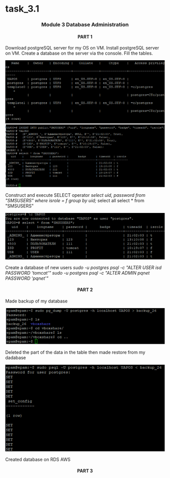 # task_3.1

<h3 align="center">Module 3 Database Administration</h3>

<h4 align="center">PART 1</h4>

 Download postgreSQL server for my OS on VM.
 Install postgreSQL server on VM.
Create a database on the server via the console.
Fill the tables.

![Create_DB](screans/Create_DB.png "figure")
![insert_to_table_users](screans/insert_to_table_users.png "figure")

Construct and execute SELECT operator
_select uid, password from "SMSUSERS" where isrole = f group by uid;_
select all 
select * from "SMSUSERS"

![select_ operation](screans/select_operation.png "figure")

Create a database of new users
_sudo -u postgres psql -c "ALTER USER isd PASSWORD 'tomcat'"_
_sudo -u postgres psql -c "ALTER ADMIN pqnet PASSWORD 'pqnet'"_

<h4 align="center">PART 2</h4>

Made backup of my database

![backup_DB](screans/backup_DB.png "figure")

Deleted the part of the data in the table
then made restore from my dadabase

![restore_DB](screans/restore_DB.png "figure")

Created database on RDS AWS



<h4 align="center">PART 3<h4>





